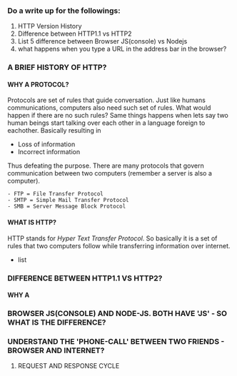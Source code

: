 ### Do a write up for the followings:
1. HTTP Version History
2. Difference between HTTP1.1 vs HTTP2 
3. List 5 difference between Browser JS(console) vs Nodejs
4. what happens when you type a URL in the address bar in the browser?


### A BRIEF HISTORY OF HTTP?
#### WHY A PROTOCOL?

Protocols are set of rules that guide conversation. Just like humans communications, computers also need such set of rules. What would happen if there are no such rules? Same things happens when lets say two human beings start talking over each other in a language foreign to eachother. Basically resulting in
- Loss of information
- Incorrect information

Thus defeating the purpose. There are many protocols that govern communication between two computers (remember a server is also a computer).
```
- FTP = File Transfer Protocol
- SMTP = Simple Mail Transfer Protocol
- SMB = Server Message Block Protocol 
```

#### WHAT IS HTTP?

HTTP stands for *Hyper Text Transfer Protocol*. So basically it is a set of rules that two computers follow while transferring information over internet.
- list



### DIFFERENCE BETWEEN HTTP1.1 VS HTTP2?
#### WHY A 




### BROWSER JS(CONSOLE) AND NODE-JS. BOTH HAVE 'JS' - SO WHAT IS THE DIFFERENCE?


### UNDERSTAND THE 'PHONE-CALL' BETWEEN TWO FRIENDS - BROWSER AND INTERNET? 
1. REQUEST AND RESPONSE CYCLE
